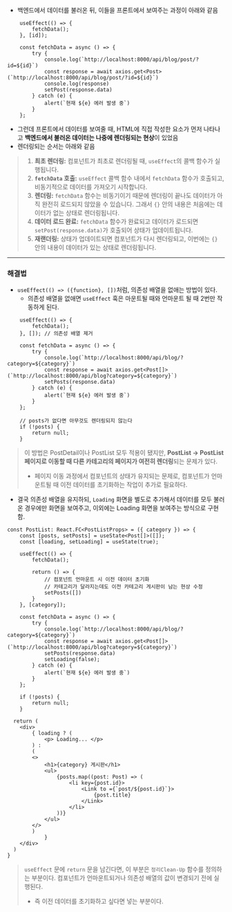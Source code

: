 - 백엔드에서 데이터를 불러온 뒤, 이들을 프론트에서 보여주는 과정이 아래와 같음
```tsx
    useEffect(() => {
        fetchData();
    }, [id]);

    const fetchData = async () => {
        try { 
            console.log(`http://localhost:8000/api/blog/post/?id=${id}`)
            const response = await axios.get<Post>(`http://localhost:8000/api/blog/post/?id=${id}`)
            console.log(response)
            setPost(response.data)
        } catch (e) {
            alert(`현재 ${e} 에러 발생 중`)
        }
    };
```

- 그런데 프론트에서 데이터를 보여줄 때, HTML에 직접 작성한 요소가 먼저 나타나고 **백엔드에서 불러온 데이터는 나중에 렌더링되는 현상**이 있었음
- 렌더링되는 순서는 아래와 같음

> 1. **최초 렌더링:** 컴포넌트가 최초로 렌더링될 때, `useEffect`의 콜백 함수가 실행됩니다.
> 2. **`fetchData` 호출:** `useEffect` 콜백 함수 내에서 `fetchData` 함수가 호출되고, 비동기적으로 데이터를 가져오기 시작합니다.
> 3. **렌더링:** `fetchData` 함수는 비동기이기 때문에 렌더링이 끝나도 데이터가 아직 완전히 로드되지 않았을 수 있습니다. 그래서 `{}` 안의 내용은 처음에는 데이터가 없는 상태로 렌더링됩니다.
> 4. **데이터 로드 완료:** `fetchData` 함수가 완료되고 데이터가 로드되면 `setPost(response.data)`가 호출되어 상태가 업데이트됩니다.
> 5. **재랜더링:** 상태가 업데이트되면 컴포넌트가 다시 렌더링되고, 이번에는 `{}` 안의 내용이 데이터가 있는 상태로 렌더링됩니다.

---
### 해결법
- `useEffect(() => ({function}, [])`처럼, 의존성 배열을 없애는 방법이 있다.
	- 의존성 배열을 없애면 `useEffect` 훅은 마운트될 때와 언마운트 될 때 2번만 작동하게 된다.
```tsx
    useEffect(() => {
        fetchData();
    }, []); // 의존성 배열 제거

    const fetchData = async () => {
        try { 
            console.log(`http://localhost:8000/api/blog/?category=${category}`)
            const response = await axios.get<Post[]>(`http://localhost:8000/api/blog?category=${category}`)
            setPosts(response.data)
        } catch (e) {
            alert(`현재 ${e} 에러 발생 중`)
        }
    };
    
	// posts가 없다면 아무것도 렌더링되지 않는다
    if (!posts) {
        return null;
    }

```
> 이 방법은 PostDetail이나 PostList 모두 적용이 됐지만, **PostList -> PostList 페이지로 이동할 때 다른 카테고리의 페이지가 여전히 렌더링**되는 문제가 있다.
> - 페이지 이동 과정에서 컴포넌트의 상태가 유지되는 문제로, 컴포넌트가 언마운트될 때 이전 데이터를 초기화하는 작업이 추가로 필요하다.


- 결국 의존성 배열을 유지하되, `Loading` 화면을 별도로 추가해서 데이터를 모두 불러온 경우에만 화면을 보여주고, 이외에는 Loading 화면을 보여주는 방식으로 구현함.
```tsx
const PostList: React.FC<PostListProps> = ({ category }) => {
    const [posts, setPosts] = useState<Post[]>([]);
    const [loading, setLoading] = useState(true);

    useEffect(() => {
        fetchData();
    
        return () => {
            // 컴포넌트 언마운트 시 이전 데이터 초기화
            // 카테고리가 달라지는데도 이전 카테고리 게시판이 남는 현상 수정
            setPosts([])
        }
    }, [category]);

    const fetchData = async () => {
        try { 
            console.log(`http://localhost:8000/api/blog/?category=${category}`)
            const response = await axios.get<Post[]>(`http://localhost:8000/api/blog?category=${category}`)
            setPosts(response.data)
            setLoading(false);
        } catch (e) {
            alert(`현재 ${e} 에러 발생 중`)
        }
    };

    if (!posts) {
        return null;
    }

  return (
    <div>
        { loading ? (
            <p> Loading... </p>
        ) :
        (
        <>
            <h1>{category} 게시판</h1>
            <ul>
                {posts.map((post: Post) => (
                    <li key={post.id}>
                        <Link to ={`post/${post.id}`}>
                            {post.title}
                        </Link>
                    </li>
                ))}
            </ul>
        </>
        )
            }
    </div>
  )
}
```
> `useEffect` 문에 `return` 문을 남긴다면, 이 부분은 `정리Clean-Up` 함수를 정의하는 부분이다. 컴포넌트가 언마운트되거나 의존성 배열의 값이 변경되기 전에 실행된다.
> - 즉 이전 데이터를 초기화하고 싶다면 넣는 부분이다.

